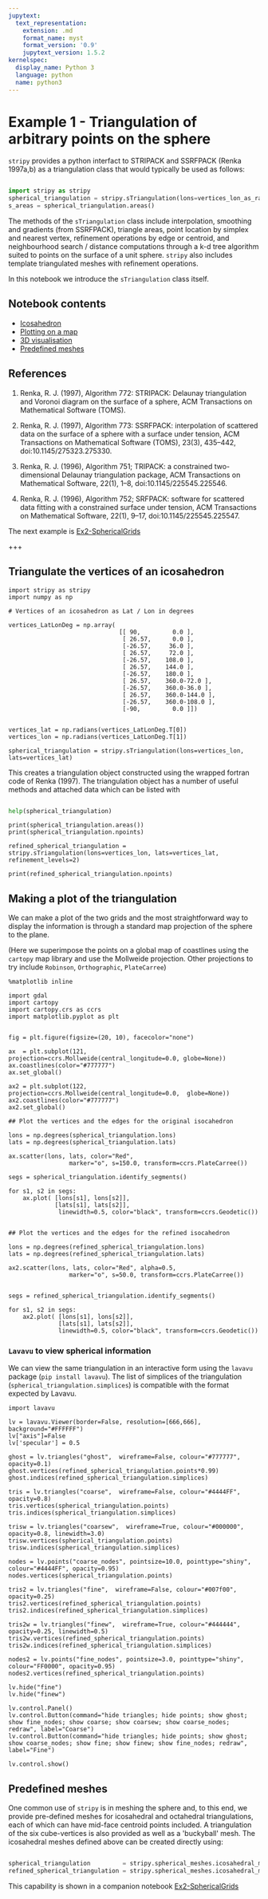```yaml
---
jupytext:
  text_representation:
    extension: .md
    format_name: myst
    format_version: '0.9'
    jupytext_version: 1.5.2
kernelspec:
  display_name: Python 3
  language: python
  name: python3
---
```


# Example 1 - Triangulation of arbitrary points on the sphere

`stripy` provides a python interfact to STRIPACK and SSRFPACK (Renka 1997a,b) as a triangulation class that would typically be used as follows:

``` python

import stripy as stripy
spherical_triangulation = stripy.sTriangulation(lons=vertices_lon_as_radians, lats=vertices_lat_as_radians)
s_areas = spherical_triangulation.areas()
```

The methods of the `sTriangulation` class include interpolation, smoothing and gradients (from SSRFPACK), triangle areas, point location by simplex and nearest vertex, refinement operations by edge or centroid, and neighbourhood search / distance computations through a k-d tree algorithm suited to points on the surface of a unit sphere. `stripy` also includes template triangulated meshes with refinement operations.

In this notebook we introduce the `sTriangulation` class itself.

## Notebook contents

   - [Icosahedron](#Triangulate-the-vertices-of-an-icosahedron)
   - [Plotting on a map](#Making-a-plot-of-the-triangulation)
   - [3D visualisation](#Lavavu-to-view-spherical-information)
   - [Predefined meshes](#Predefined-meshes)

## References



 
   1. Renka, R. J. (1997), Algorithm 772: STRIPACK: Delaunay triangulation and Voronoi diagram on the surface of a sphere, ACM Transactions on Mathematical Software (TOMS).
   
   2. Renka, R. J. (1997), Algorithm 773: SSRFPACK: interpolation of scattered data on the surface of a sphere with a surface under tension, ACM Transactions on Mathematical Software (TOMS), 23(3), 435–442, doi:10.1145/275323.275330.
   
   3. Renka, R. J. (1996), Algorithm 751; TRIPACK: a constrained two-dimensional Delaunay triangulation package, ACM Transactions on Mathematical Software, 22(1), 1–8, doi:10.1145/225545.225546.
   
   4. Renka, R. J. (1996), Algorithm 752; SRFPACK: software for scattered data fitting with a constrained surface under tension, ACM Transactions on Mathematical Software, 22(1), 9–17, doi:10.1145/225545.225547.


The next example is [Ex2-SphericalGrids](./Ex2-SphericalGrids.ipynb)

+++

## Triangulate the vertices of an icosahedron

```{code-cell} ipython3
import stripy as stripy
import numpy as np

# Vertices of an icosahedron as Lat / Lon in degrees

vertices_LatLonDeg = np.array(
                               [[ 90,         0.0 ],
                                [ 26.57,      0.0 ],
                                [-26.57,     36.0 ],
                                [ 26.57,     72.0 ],
                                [-26.57,    108.0 ],
                                [ 26.57,    144.0 ],
                                [-26.57,    180.0 ],
                                [ 26.57,    360.0-72.0 ],
                                [-26.57,    360.0-36.0 ],
                                [ 26.57,    360.0-144.0 ],
                                [-26.57,    360.0-108.0 ],
                                [-90,         0.0 ]])


vertices_lat = np.radians(vertices_LatLonDeg.T[0])
vertices_lon = np.radians(vertices_LatLonDeg.T[1])

spherical_triangulation = stripy.sTriangulation(lons=vertices_lon, lats=vertices_lat)
```

This creates a triangulation object constructed using the wrapped fortran code of Renka (1997). The triangulation object has a number of 
useful methods and attached data which can be listed with

``` python

help(spherical_triangulation)
```

```{code-cell} ipython3
print(spherical_triangulation.areas())
print(spherical_triangulation.npoints)
```

```{code-cell} ipython3
refined_spherical_triangulation = stripy.sTriangulation(lons=vertices_lon, lats=vertices_lat, refinement_levels=2)

print(refined_spherical_triangulation.npoints)
```

## Making a plot of the triangulation

We can make a plot of the two grids and the most straightforward way to display the information
is through a standard map projection of the sphere to the plane. 

(Here we superimpose the points on a global map of coastlines using the `cartopy` map library and use the Mollweide projection. 
 Other projections to try include `Robinson`, `Orthographic`, `PlateCarree`)

```{code-cell} ipython3
%matplotlib inline

import gdal
import cartopy
import cartopy.crs as ccrs
import matplotlib.pyplot as plt


fig = plt.figure(figsize=(20, 10), facecolor="none")
    
ax  = plt.subplot(121, projection=ccrs.Mollweide(central_longitude=0.0, globe=None))
ax.coastlines(color="#777777")
ax.set_global()

ax2 = plt.subplot(122, projection=ccrs.Mollweide(central_longitude=0.0,  globe=None))
ax2.coastlines(color="#777777")
ax2.set_global()

## Plot the vertices and the edges for the original isocahedron

lons = np.degrees(spherical_triangulation.lons)
lats = np.degrees(spherical_triangulation.lats)

ax.scatter(lons, lats, color="Red",
                 marker="o", s=150.0, transform=ccrs.PlateCarree())

segs = spherical_triangulation.identify_segments()

for s1, s2 in segs:
    ax.plot( [lons[s1], lons[s2]],
             [lats[s1], lats[s2]], 
              linewidth=0.5, color="black", transform=ccrs.Geodetic())


## Plot the vertices and the edges for the refined isocahedron

lons = np.degrees(refined_spherical_triangulation.lons)
lats = np.degrees(refined_spherical_triangulation.lats)

ax2.scatter(lons, lats, color="Red", alpha=0.5,
                 marker="o", s=50.0, transform=ccrs.PlateCarree())


segs = refined_spherical_triangulation.identify_segments()

for s1, s2 in segs:
    ax2.plot( [lons[s1], lons[s2]],
              [lats[s1], lats[s2]], 
              linewidth=0.5, color="black", transform=ccrs.Geodetic())
```

### `Lavavu` to view spherical information

We can view the same triangulation in an interactive form using the `lavavu` package (`pip install lavavu`). 
The list of simplices of the triangulation (`spherical_triangulation.simplices`) is compatible with the format expected by Lavavu.

```{code-cell} ipython3
import lavavu

lv = lavavu.Viewer(border=False, resolution=[666,666], background="#FFFFFF")
lv["axis"]=False
lv['specular'] = 0.5

ghost = lv.triangles("ghost",  wireframe=False, colour="#777777", opacity=0.1)
ghost.vertices(refined_spherical_triangulation.points*0.99)
ghost.indices(refined_spherical_triangulation.simplices)

tris = lv.triangles("coarse",  wireframe=False, colour="#4444FF", opacity=0.8)
tris.vertices(spherical_triangulation.points)
tris.indices(spherical_triangulation.simplices)

trisw = lv.triangles("coarsew",  wireframe=True, colour="#000000", opacity=0.8, linewidth=3.0)
trisw.vertices(spherical_triangulation.points)
trisw.indices(spherical_triangulation.simplices)

nodes = lv.points("coarse_nodes", pointsize=10.0, pointtype="shiny", colour="#4444FF", opacity=0.95)
nodes.vertices(spherical_triangulation.points)

tris2 = lv.triangles("fine",  wireframe=False, colour="#007f00", opacity=0.25)
tris2.vertices(refined_spherical_triangulation.points)
tris2.indices(refined_spherical_triangulation.simplices)

tris2w = lv.triangles("finew",  wireframe=True, colour="#444444", opacity=0.25, linewidth=0.5)
tris2w.vertices(refined_spherical_triangulation.points)
tris2w.indices(refined_spherical_triangulation.simplices)

nodes2 = lv.points("fine_nodes", pointsize=3.0, pointtype="shiny", colour="FF0000", opacity=0.95)
nodes2.vertices(refined_spherical_triangulation.points)

lv.hide("fine")
lv.hide("finew")
```

```{code-cell} ipython3
lv.control.Panel()
lv.control.Button(command="hide triangles; hide points; show ghost; show fine_nodes; show coarse; show coarsew; show coarse_nodes; redraw", label="Coarse")
lv.control.Button(command="hide triangles; hide points; show ghost; show coarse_nodes; show fine; show finew; show fine_nodes; redraw", label="Fine")

lv.control.show()
```

## Predefined meshes

One common use of `stripy` is in meshing the sphere and, to this end, we provide pre-defined meshes for icosahedral and octahedral triangulations, each of which can have mid-face centroid points included. A triangulation of the six cube-vertices is also provided as well as a 'buckyball' mesh. The icosahedral meshes defined above can be created directly using:

``` python

spherical_triangulation         = stripy.spherical_meshes.icosahedral_mesh(refinement_levels=0)
refined_spherical_triangulation = stripy.spherical_meshes.icosahedral_mesh(refinement_levels=3)
```

This capability is shown in a companion notebook [Ex2-SphericalGrids](./Ex2-SphericalGrids.ipynb)

```{code-cell} ipython3

```
